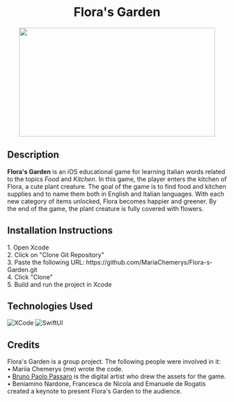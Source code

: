 <h1 align="center">Flora's Garden</h1>

<p align="center">
<img src="https://github.com/MariaChemerys/Flora-s-Garden/blob/main/Flora's%20Garden%20GIF.gif" width="450" height="250"/>
</p>

<h2>Description</h2>
<b>Flora's Garden</b> is an iOS educational game for learning Italian words related to the topics <em>Food</em> and <em>Kitchen</em>. In this game, the player enters the kitchen of Flora, a
cute plant creature. The goal of the game is to find food and kitchen supplies and to name them both in English and Italian languages. With each new category of items unlocked, Flora becomes
happier and greener. By the end of the game, the plant creature is fully covered with flowers.

<h2>Installation Instructions</h2>
1. Open Xcode<br>
2. Click on "Clone Git Repository"<br>
3. Paste the following URL: https://github.com/MariaChemerys/Flora-s-Garden.git <br>
4. Click "Clone"<br>
5. Build and run the project in Xcode<br>

<h2>Technologies Used</h2>
<p align="left">
  <img src="https://img.shields.io/badge/XCode-blue?style=for-the-badge&logo=#5B4638" alt="XCode" />
  <img src="https://img.shields.io/badge/SwiftUI-fffb0a?style=for-the-badge&logo=#5B4638" alt="SwiftUI" />
</p>

<h2>Credits</h2>
Flora's Garden is a group project. The following people were involved in it:<br>
• Mariia Chemerys (me) wrote the code.<br>
• <a href="https://www.instagram.com/_0zymandias?igsh=N2w1MTVxOXJzOHU4">Bruno Paolo Passaro</a> is the digital artist who drew the assets for the game.<br>
• Beniamino Nardone, Francesca de Nicola and Emanuele de Rogatis created a keynote to present Flora's Garden to the audience.

